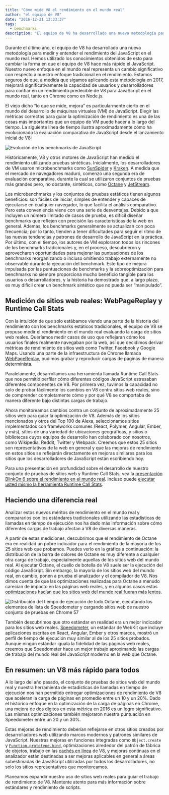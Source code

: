 ```yaml
---
title: "Cómo mide V8 el rendimiento en el mundo real"
author: "el equipo de V8"
date: "2016-12-21 13:33:37"
tags: 
  - benchmarks
description: "El equipo de V8 ha desarrollado una nueva metodología para medir y entender el rendimiento del JavaScript en el mundo real."
---
```

Durante el último año, el equipo de V8 ha desarrollado una nueva metodología para medir y entender el rendimiento del JavaScript en el mundo real. Hemos utilizado los conocimientos obtenidos de esto para cambiar la forma en que el equipo de V8 hace más rápido el JavaScript. Nuestro nuevo enfoque en el mundo real representa un cambio significativo con respecto a nuestro enfoque tradicional en el rendimiento. Estamos seguros de que, a medida que sigamos aplicando esta metodología en 2017, mejorará significativamente la capacidad de usuarios y desarrolladores para confiar en un rendimiento predecible de V8 para JavaScript en el mundo real, tanto en Chrome como en Node.js.

<!--truncate-->
El viejo dicho “lo que se mide, mejora” es particularmente cierto en el mundo del desarrollo de máquinas virtuales (VM) de JavaScript. Elegir las métricas correctas para guiar la optimización de rendimiento es una de las cosas más importantes que un equipo de VM puede hacer a lo largo del tiempo. La siguiente línea de tiempo ilustra aproximadamente cómo ha evolucionado la evaluación comparativa de JavaScript desde el lanzamiento inicial de V8:

![Evolución de los benchmarks de JavaScript](/_img/real-world-performance/evolution.png)

Históricamente, V8 y otros motores de JavaScript han medido el rendimiento utilizando pruebas sintéticas. Inicialmente, los desarrolladores de VM usaron microbenchmarks como [SunSpider](https://webkit.org/perf/sunspider/sunspider.html) y [Kraken](http://krakenbenchmark.mozilla.org/). A medida que el mercado de navegadores maduró, comenzó una segunda era de evaluación comparativa, durante la cual se utilizaron conjuntos de pruebas más grandes pero, no obstante, sintéticos, como [Octane](http://chromium.github.io/octane/) y [JetStream](http://browserbench.org/JetStream/).

Los microbenchmarks y los conjuntos de pruebas estáticos tienen algunos beneficios: son fáciles de iniciar, simples de entender y capaces de ejecutarse en cualquier navegador, lo que facilita el análisis comparativo. Pero esta conveniencia viene con una serie de desventajas. Debido a que incluyen un número limitado de casos de prueba, es difícil diseñar benchmarks que reflejen con precisión las características de la web en general. Además, los benchmarks generalmente se actualizan con poca frecuencia; por lo tanto, tienden a tener dificultades para seguir el ritmo de las nuevas tendencias y patrones de desarrollo de JavaScript en la práctica. Por último, con el tiempo, los autores de VM exploraron todos los rincones de los benchmarks tradicionales y, en el proceso, descubrieron y aprovecharon oportunidades para mejorar las puntuaciones de los benchmarks reorganizando o incluso omitiendo trabajo externamente no observable durante la ejecución del benchmark. Este tipo de mejora impulsada por las puntuaciones de benchmarks y la sobreoptimización para benchmarks no siempre proporciona mucho beneficio tangible para los usuarios o desarrolladores, y la historia ha demostrado que, a largo plazo, es muy difícil crear un benchmark sintético que no pueda ser “manipulado”.

## Medición de sitios web reales: WebPageReplay y Runtime Call Stats

Con la intuición de que solo estábamos viendo una parte de la historia del rendimiento con los benchmarks estáticos tradicionales, el equipo de V8 se propuso medir el rendimiento en el mundo real evaluando la carga de sitios web reales. Queríamos medir casos de uso que reflejaran cómo los usuarios finales realmente navegaban por la web, así que decidimos derivar métricas de rendimiento de sitios web como Twitter, Facebook y Google Maps. Usando una parte de la infraestructura de Chrome llamada [WebPageReplay](https://github.com/chromium/web-page-replay), pudimos grabar y reproducir cargas de páginas de manera determinista.

Paralelamente, desarrollamos una herramienta llamada Runtime Call Stats que nos permitió perfilar cómo diferentes códigos JavaScript estresaban diferentes componentes de V8. Por primera vez, tuvimos la capacidad no solo de probar fácilmente los cambios en V8 contra sitios web reales, sino de comprender completamente cómo y por qué V8 se comportaba de manera diferente bajo distintas cargas de trabajo.

Ahora monitoreamos cambios contra un conjunto de aproximadamente 25 sitios web para guiar la optimización de V8. Además de los sitios mencionados y otros del Top 100 de Alexa, seleccionamos sitios implementados con frameworks comunes (React, Polymer, Angular, Ember, y más), sitios de una variedad de ubicaciones geográficas, y sitios o bibliotecas cuyos equipos de desarrollo han colaborado con nosotros, como Wikipedia, Reddit, Twitter y Webpack. Creemos que estos 25 sitios son representativos de la web en general y que las mejoras de rendimiento en estos sitios se reflejarán directamente en mejoras similares para los sitios que los desarrolladores de JavaScript están escribiendo hoy.

Para una presentación en profundidad sobre el desarrollo de nuestro conjunto de pruebas de sitios web y Runtime Call Stats, vea la [presentación BlinkOn 6 sobre el rendimiento en el mundo real](https://www.youtube.com/watch?v=xCx4uC7mn6Y). Incluso puede [ejecutar usted mismo la herramienta Runtime Call Stats](/docs/rcs).

## Haciendo una diferencia real

Analizar estos nuevos méritos de rendimiento en el mundo real y compararlos con los estándares tradicionales utilizando las estadísticas de llamadas en tiempo de ejecución nos ha dado más información sobre cómo diferentes cargas de trabajo afectan a V8 de diversas maneras.

A partir de estas mediciones, descubrimos que el rendimiento de Octane era en realidad un pobre indicador para el rendimiento de la mayoría de los 25 sitios web que probamos. Puedes verlo en la gráfica a continuación: la distribución de la barra de colores de Octane es muy diferente a cualquier otra carga de trabajo, especialmente aquellas de los sitios web del mundo real. Al ejecutar Octane, el cuello de botella de V8 suele ser la ejecución del código JavaScript. Sin embargo, la mayoría de los sitios web del mundo real, en cambio, ponen a prueba el analizador y el compilador de V8. Nos dimos cuenta de que las optimizaciones realizadas para Octane a menudo carecían de impacto en las páginas web reales, y en algunos casos estas [optimizaciones hacían que los sitios web del mundo real fueran más lentos](https://benediktmeurer.de/2016/12/16/the-truth-about-traditional-javascript-benchmarks/#a-closer-look-at-octane).

![Distribución del tiempo de ejecución de todo Octane, ejecutando los elementos de lista de Speedometer y cargando sitios web de nuestro conjunto de pruebas en Chrome 57](/_img/real-world-performance/startup-distribution.png)

También descubrimos que otro estándar en realidad era un mejor indicador para los sitios web reales. [Speedometer](http://browserbench.org/Speedometer/), un estándar de WebKit que incluye aplicaciones escritas en React, Angular, Ember y otros marcos, mostró un perfil de tiempo de ejecución muy similar al de los 25 sitios probados. Aunque ningún estándar iguala la fidelidad de las páginas web reales, creemos que Speedometer hace un mejor trabajo aproximando las cargas de trabajo del mundo real del JavaScript moderno en la web que Octane.

## En resumen: un V8 más rápido para todos

A lo largo del año pasado, el conjunto de pruebas de sitios web del mundo real y nuestra herramienta de estadísticas de llamadas en tiempo de ejecución nos han permitido entregar optimizaciones de rendimiento de V8 que aceleran la carga de páginas en promedio entre un 10 y un 20%. Dado el histórico enfoque en la optimización de la carga de páginas en Chrome, una mejora de dos dígitos en esta métrica en 2016 es un logro significativo. Las mismas optimizaciones también mejoraron nuestra puntuación en Speedometer entre un 20 y un 30%.

Estas mejoras de rendimiento deberían reflejarse en otros sitios creados por desarrolladores web utilizando marcos modernos y patrones similares de JavaScript. Nuestras mejoras en funciones integradas como `Object.create` y [`Function.prototype.bind`](https://benediktmeurer.de/2015/12/25/a-new-approach-to-function-prototype-bind/), optimizaciones alrededor del patrón de fábrica de objetos, trabajo en las [cachés en línea](https://en.wikipedia.org/wiki/Inline_caching) de V8, y mejoras continuas en el analizador están destinadas a ser mejoras aplicables en general a áreas subestimadas de JavaScript utilizadas por todos los desarrolladores, no solo los sitios representativos que monitoreamos.

Planeamos expandir nuestro uso de sitios web reales para guiar el trabajo de rendimiento de V8. Mantente atento para más información sobre estándares y rendimiento de scripts.
